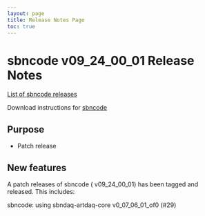 ```yaml
---
layout: page
title: Release Notes Page
toc: true
---
```


sbncode v09_24_00_01 Release Notes
=======================================================================================

[List of sbncode releases](https://github.com/SBNSoftware/SBNSoftware.github.io/tree/master/AnalysisInfrastructure/Releases)

Download instructions for [sbncode]()

Purpose
---------------------------------------------------

* Patch release

New features
---------------------------------------------------
A patch releases of sbncode ( v09_24_00_01) has been tagged and released. 
This includes:


sbncode:
using sbndaq-artdaq-core v0_07_06_01_of0 (#29)
